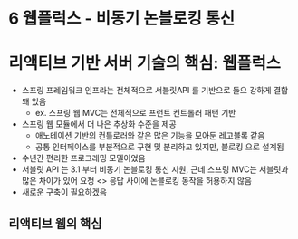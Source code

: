 # 6 웹플럭스 - 비동기 논블로킹 통신

# 리액티브 기반 서버 기술의 핵심: 웹플럭스

- 스프링 프레임워크 인프라는 전체적으로 서블릿API 를 기반으로 둘으 강하게 결합돼 있음
  - ex. 스프링 웹 MVC는 전체적으로 프런트 컨트롤러 패턴 기반
- 스프링 웹 모듈에서 더 나은 추상화 수준을 제공
  - 애노테이션 기반의 컨틀로러와 같은 많은 기능을 모아둔 레고블록 같음
  - 공통 인터페이스를 부분적으로 구현 및 분리하고 있지만, 블로킹 으로 설계됨
- 수년간 편리한 프로그래밍 모델이었음
- 서블릿 API 는 3.1 부터 비동기 논블로킹 통신 지원, 근데 스프링 MVC는 서블릿과 많은 차이가 있어 요청 <> 응답 사이에 논블로킹 동작을 허용하지 않음
- 새로운 구축이 필요하겠음

## 리액티브 웹의 핵심

